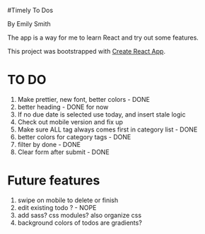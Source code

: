 #Timely To Dos

By Emily Smith

The app is a way for me to learn React and try out some features. 

This project was bootstrapped with [Create React App](https://github.com/facebookincubator/create-react-app).

# TO DO

1. Make prettier, new font, better colors - DONE 
2. better heading - DONE for now
3. If no due date is selected use today, and insert stale logic
4. Check out mobile version and fix up 
5. Make sure ALL tag always comes first in category list - DONE
6. better colors for category tags - DONE
7. filter by done - DONE
8. Clear form after submit - DONE


# Future features

1. swipe on mobile to delete or finish
2. edit existing todo ? - NOPE
3. add sass? css modules? also organize css
4. background colors of todos are gradients?

